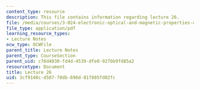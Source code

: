 ```yaml
---
content_type: resource
description: This file contains information regarding lecture 26.
file: /media/courses/3-024-electronic-optical-and-magnetic-properties-of-materials-spring-2013/3cf9148cd58770db696d81f885fd02fc_MIT3_024S13_2012lec26.pdf
file_type: application/pdf
learning_resource_types:
- Lecture Notes
ocw_type: OCWFile
parent_title: Lecture Notes
parent_type: CourseSection
parent_uid: c76d4030-fd4d-4539-dfe0-927bb9fd85a2
resourcetype: Document
title: Lecture 26
uid: 3cf9148c-d587-70db-696d-81f885fd02fc
---
```

